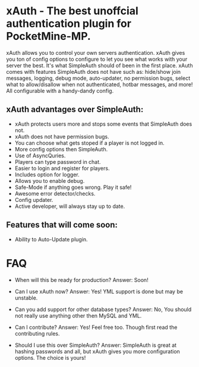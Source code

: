 # xAuth - The best unoffcial authentication plugin for PocketMine-MP.
xAuth allows you to control your own servers authentication. xAuth gives you ton of config options to configure to let you see what works with your server the best. It's what SimpleAuth should of been in the first place. xAuth comes with features SimpleAuth does not have such as: hide/show join messages, logging, debug mode, auto-updater, no permission bugs, select what to allow/disallow when not authenticated, hotbar messages, and more! All configurable with a handy-dandy config.

## xAuth advantages over SimpleAuth:
- xAuth protects users more and stops some events that SimpleAuth does not.
- xAuth does not have permission bugs.
- You can choose what gets stoped if a player is not logged in.
- More config options then SimpleAuth.
- Use of AsyncQuries.
- Players can type password in chat.
- Easier to login and register for players.
- Includes option for logger.
- Allows you to enable debug.
- Safe-Mode if anything goes wrong. Play it safe!
- Awesome error detector/checks.
- Config updater.
- Active developer, will always stay up to date.

## Features that will come soon:
- Ability to Auto-Update plugin.

# FAQ
- When will this be ready for production?
Answer: Soon!

- Can I use xAuth now?
Answer: Yes! YML support is done but may be unstable.

- Can you add support for other database types?
Answer: No, You should not really use anything other then MySQL and YML.

- Can I contribute?
Answer: Yes! Feel free too. Though first read the contributing rules.

- Should I use this over SimpleAuth?
Answer: SimpleAuth is great at hashing passwords and all, but xAuth gives you more configuration options. The choice is yours!

